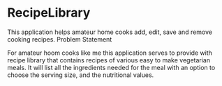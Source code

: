 # RecipeLibrary
This application helps amateur home cooks add, edit, save and remove cooking recipes. 
Problem Statement

For amateur hoom cooks like me this application serves to provide with recipe library that contains recipes of various easy to make vegetarian meals. 
It will list all the ingredients needed for the meal with an option to choose the serving size, and the nutritional values.

